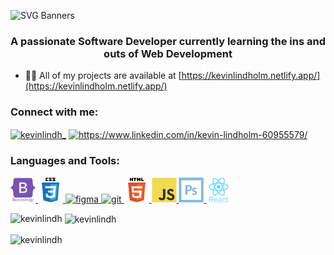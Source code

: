 ![SVG Banners](https://svg-banners.vercel.app/api?type=luminance&text1=Kevin%20Lindholm%20🌻&width=900&height=300)
<h3 align="center">A passionate Software Developer currently learning the ins and outs of Web Development</h3>

- 👨‍💻 All of my projects are available at [https://kevinlindholm.netlify.app/](https://kevinlindholm.netlify.app/)

<h3 align="left">Connect with me:</h3>
<p align="left">
<a href="https://twitter.com/kevinlindh_" target="_blank"><img align="center" src="https://raw.githubusercontent.com/rahuldkjain/github-profile-readme-generator/master/src/images/icons/Social/twitter.svg" alt="kevinlindh_" height="30" width="40" /></a>
<a href="https://www.linkedin.com/in/kevin-lindholm/" target="_blank"><img align="center" src="https://raw.githubusercontent.com/rahuldkjain/github-profile-readme-generator/master/src/images/icons/Social/linked-in-alt.svg" alt="https://www.linkedin.com/in/kevin-lindholm-60955579/" height="30" width="40" /></a>
</p>

<h3 align="left">Languages and Tools:</h3>
<p align="left"> <a href="https://getbootstrap.com" target="_blank" rel="noreferrer"> <img src="https://raw.githubusercontent.com/devicons/devicon/master/icons/bootstrap/bootstrap-plain-wordmark.svg" alt="bootstrap" width="40" height="40"/> </a> <a href="https://www.w3schools.com/css/" target="_blank" rel="noreferrer"> <img src="https://raw.githubusercontent.com/devicons/devicon/master/icons/css3/css3-original-wordmark.svg" alt="css3" width="40" height="40"/> </a> <a href="https://www.figma.com/" target="_blank" rel="noreferrer"> <img src="https://www.vectorlogo.zone/logos/figma/figma-icon.svg" alt="figma" width="40" height="40"/> </a> <a href="https://git-scm.com/" target="_blank" rel="noreferrer"> <img src="https://www.vectorlogo.zone/logos/git-scm/git-scm-icon.svg" alt="git" width="40" height="40"/> </a> <a href="https://www.w3.org/html/" target="_blank" rel="noreferrer"> <img src="https://raw.githubusercontent.com/devicons/devicon/master/icons/html5/html5-original-wordmark.svg" alt="html5" width="40" height="40"/> </a> <a href="https://developer.mozilla.org/en-US/docs/Web/JavaScript" target="_blank" rel="noreferrer"> <img src="https://raw.githubusercontent.com/devicons/devicon/master/icons/javascript/javascript-original.svg" alt="javascript" width="40" height="40"/> </a> <a href="https://www.photoshop.com/en" target="_blank" rel="noreferrer"> <img src="https://raw.githubusercontent.com/devicons/devicon/master/icons/photoshop/photoshop-line.svg" alt="photoshop" width="40" height="40"/> </a> <a href="https://reactjs.org/" target="_blank" rel="noreferrer"> <img src="https://raw.githubusercontent.com/devicons/devicon/master/icons/react/react-original-wordmark.svg" alt="react" width="40" height="40"/> </a> </p>

<p><img align="left" src="https://github-readme-stats.vercel.app/api/top-langs?username=kevinlindh&show_icons=true&locale=en&layout=compact" alt="kevinlindh" /></p>

<p>&nbsp;<img align="center" src="https://github-readme-stats.vercel.app/api?username=kevinlindh&show_icons=true&locale=en" alt="kevinlindh" /></p>

<p><img align="center" src="https://github-readme-streak-stats.herokuapp.com/?user=kevinlindh&" alt="kevinlindh" /></p>

